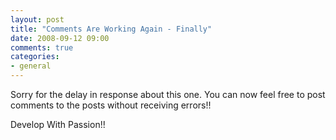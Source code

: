 ```yaml
---
layout: post
title: "Comments Are Working Again - Finally"
date: 2008-09-12 09:00
comments: true
categories:
- general
---
```

Sorry for the delay in response about this one. You can now feel free to post comments to the posts without receiving errors!!

Develop With Passion!!

<hints id="hah_hints"></hints>




